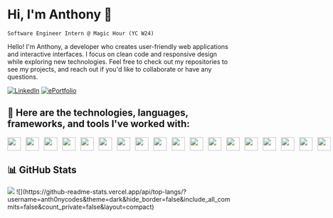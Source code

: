 # Hi, I'm Anthony 👋

`Software Engineer Intern @ Magic Hour (YC W24)`

Hello! I'm Anthony, a developer who creates user-friendly web applications and interactive interfaces. I focus on clean code and responsive design while exploring new technologies. Feel free to check out my repositories to see my projects, and reach out if you'd like to collaborate or have any questions.

[![LinkedIn](https://img.shields.io/badge/LinkedIn-0077B5?style=for-the-badge&logo=linkedin&logoColor=white)](https://www.linkedin.com/in/anthony-hoang22/)
[![ePortfolio](https://img.shields.io/badge/ePortfolio-red?style=for-the-badge&logo=google-chrome&logoColor=white)](http://www.anthonyhoang.dev/)

## 🔨 Here are the technologies, languages, frameworks, and tools I've worked with:
<div style='display: flex; gap: 6px;'>
  <img src="https://cdn.jsdelivr.net/gh/devicons/devicon/icons/html5/html5-plain.svg" width="30px" />
  <img src="https://cdn.jsdelivr.net/gh/devicons/devicon/icons/css3/css3-plain.svg" width="30px" style="padding-left: 5px;" />
  <img src="https://cdn.jsdelivr.net/gh/devicons/devicon/icons/python/python-original.svg" width="30px" style="padding-left: 5px;" />
  <img src="https://cdn.jsdelivr.net/gh/devicons/devicon/icons/javascript/javascript-plain.svg" width="30px" style="padding-left: 5px;" />
  <img src="https://cdn.jsdelivr.net/gh/devicons/devicon/icons/typescript/typescript-plain.svg" width="30px" style="padding-left: 5px;" />
  <img src="https://cdn.jsdelivr.net/gh/devicons/devicon/icons/nextjs/nextjs-original.svg" width="30px" style="padding-left: 5px;" />
  <img src="https://cdn.jsdelivr.net/gh/devicons/devicon/icons/react/react-original.svg" width="30px" style="padding-left: 5px;" />
  <img src="https://cdn.jsdelivr.net/gh/devicons/devicon@latest/icons/tailwindcss/tailwindcss-original.svg" width="30px" style="padding-left: 5px;" />
  <img src="https://files.svgcdn.io/logos/zod.png" width="30px" style="padding-left: 5px;" />
  <img src="https://images.opencollective.com/drizzle-orm/9405e48/logo/256.png" width="30px" style="padding-left: 5px;" />
  <img src="https://cdn.sanity.io/images/o0o2tn5x/production/2399b991025c365aafaa6fca85d91deac801e654-1046x1046.png" width="30px" style="padding-left: 5px;" />
  <img src="https://avatars.githubusercontent.com/u/139895814?s=48&v=4" width="30px" style="padding-left: 5px;" />
  <img src="https://cdn.jsdelivr.net/gh/devicons/devicon/icons/materialui/materialui-plain.svg" width="30px" style="padding-left: 5px;" />
  <img src="https://cdn.jsdelivr.net/gh/devicons/devicon/icons/supabase/supabase-original.svg" width="30px" style="padding-left: 5px;" />
  <img src="https://neon.tech/brand/neon-logomark-light-color.svg" width="30px" style="padding-left: 5px;" />
  <img src="https://cdn.jsdelivr.net/gh/devicons/devicon/icons/git/git-original.svg" width="30px" style="padding-left: 5px;" />
  <img src="https://cdn.jsdelivr.net/gh/devicons/devicon/icons/figma/figma-original.svg" width="30px" style="padding-left: 5px;" />
  <img src="https://upload.wikimedia.org/wikipedia/commons/thumb/f/f1/Vitejs-logo.svg/1039px-Vitejs-logo.svg.png" width="30px" style="padding-left: 5px;" />
</div>

## 📊 GitHub Stats

<img src="https://github-readme-stats.vercel.app/api?username=anth0nycodes&show_icons=true&show=reviews,prs_merged,prs_merged_percentage&theme=dark" />
![](https://github-readme-stats.vercel.app/api/top-langs/?username=anth0nycodes&theme=dark&hide_border=false&include_all_commits=false&count_private=false&layout=compact)
